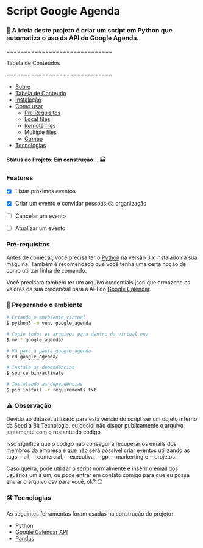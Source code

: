 # Script Google Agenda 

### 🐍 A ideia deste projeto é criar um script em Python que automatiza o uso da API do Google Agenda.
==============================

Tabela de Conteúdos

==============================

<!--ts-->
   * [Sobre](#Sobre)
   * [Tabela de Conteudo](#tabela-de-conteudo)
   * [Instalação](#instalacao)
   * [Como usar](#como-usar)
      * [Pre Requisitos](#pre-requisitos)
      * [Local files](#local-files)
      * [Remote files](#remote-files)
      * [Multiple files](#multiple-files)
      * [Combo](#combo)
   * [Tecnologias](#tecnologias)
<!--te-->
#### Status do Projeto: Em construção... 🏭

### Features

- [x] Listar próximos eventos
- [x] Criar um evento e convidar pessoas da organização
- [ ] Cancelar um evento
- [ ] Atualizar um evento


### Pré-requisitos

Antes de começar, você precisa ter o [Python](https://www.python.org/downloads/) na versão 3.x instalado na sua máquina. Também é recomendado que você tenha uma certa noção de como utilizar linha de comando.

Você precisará também ter um arquivo credentials.json que armazene os valores da sua credencial para a API do [Google Calendar](https://developers.google.com/calendar/quickstart/python). 


### 🍳 Preparando o ambiente

```bash
# Criando o amvbiente virtual
$ python3 -m venv google_agenda

# Copie todos os arquivos para dentro da virtual env
$ mv * google_agenda/

# Vá para a pasta google_agenda
$ cd google_agenda/

# Instale as dependências
$ source bin/activate

# Instalando as dependências
$ pip install -r requirements.txt

```


### ⚠️ Observação

Devido ao dataset utilizado para esta versão do script ser um objeto interno da Seed a Bit Tecnologia, eu decidi não dispor publicamente o arquivo juntamente com o restante do código.

Isso significa que o código não conseguirá recuperar os emails dos membros da empresa e que não será possível criar eventos utilizando as tags --all, --comercial, --executiva, --gp, --markerting e --projetos.

Caso queira, pode utilizar o script normalmente e inserir o email dos usuários um a um, ou pode entrar em contato comigo para que eu possa enviar o arquivo csv para você, ok? 😉


### 🛠 Tecnologias

As seguintes ferramentas foram usadas na construção do projeto:

- [Python](https://www.python.org/downloads/)
- [Google Calendar API](https://developers.google.com/calendar/quickstart/python)
- [Pandas](https://pandas.pydata.org/)
